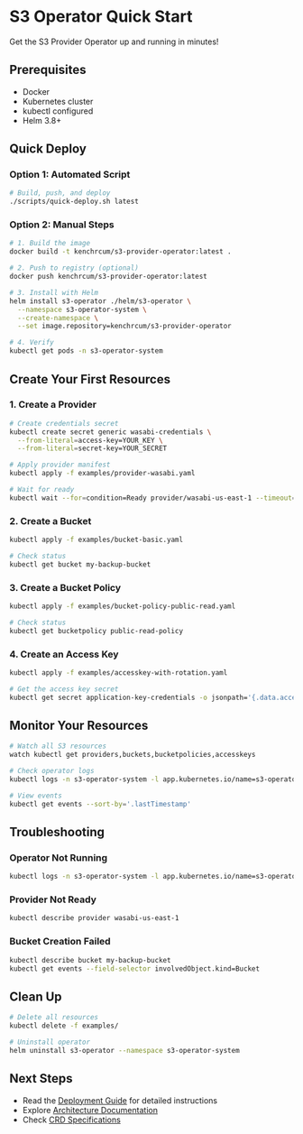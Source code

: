 # S3 Operator Quick Start

Get the S3 Provider Operator up and running in minutes!

## Prerequisites

- Docker
- Kubernetes cluster
- kubectl configured
- Helm 3.8+

## Quick Deploy

### Option 1: Automated Script

```bash
# Build, push, and deploy
./scripts/quick-deploy.sh latest
```

### Option 2: Manual Steps

```bash
# 1. Build the image
docker build -t kenchrcum/s3-provider-operator:latest .

# 2. Push to registry (optional)
docker push kenchrcum/s3-provider-operator:latest

# 3. Install with Helm
helm install s3-operator ./helm/s3-operator \
  --namespace s3-operator-system \
  --create-namespace \
  --set image.repository=kenchrcum/s3-provider-operator

# 4. Verify
kubectl get pods -n s3-operator-system
```

## Create Your First Resources

### 1. Create a Provider

```bash
# Create credentials secret
kubectl create secret generic wasabi-credentials \
  --from-literal=access-key=YOUR_KEY \
  --from-literal=secret-key=YOUR_SECRET

# Apply provider manifest
kubectl apply -f examples/provider-wasabi.yaml

# Wait for ready
kubectl wait --for=condition=Ready provider/wasabi-us-east-1 --timeout=60s
```

### 2. Create a Bucket

```bash
kubectl apply -f examples/bucket-basic.yaml

# Check status
kubectl get bucket my-backup-bucket
```

### 3. Create a Bucket Policy

```bash
kubectl apply -f examples/bucket-policy-public-read.yaml

# Check status
kubectl get bucketpolicy public-read-policy
```

### 4. Create an Access Key

```bash
kubectl apply -f examples/accesskey-with-rotation.yaml

# Get the access key secret
kubectl get secret application-key-credentials -o jsonpath='{.data.access-key-id}' | base64 -d
```

## Monitor Your Resources

```bash
# Watch all S3 resources
watch kubectl get providers,buckets,bucketpolicies,accesskeys

# Check operator logs
kubectl logs -n s3-operator-system -l app.kubernetes.io/name=s3-operator -f

# View events
kubectl get events --sort-by='.lastTimestamp'
```

## Troubleshooting

### Operator Not Running

```bash
kubectl logs -n s3-operator-system -l app.kubernetes.io/name=s3-operator
```

### Provider Not Ready

```bash
kubectl describe provider wasabi-us-east-1
```

### Bucket Creation Failed

```bash
kubectl describe bucket my-backup-bucket
kubectl get events --field-selector involvedObject.kind=Bucket
```

## Clean Up

```bash
# Delete all resources
kubectl delete -f examples/

# Uninstall operator
helm uninstall s3-operator --namespace s3-operator-system
```

## Next Steps

- Read the [Deployment Guide](./DEPLOYMENT.md) for detailed instructions
- Explore [Architecture Documentation](./architecture/development-plan.md)
- Check [CRD Specifications](./architecture/crd-specifications.md)

